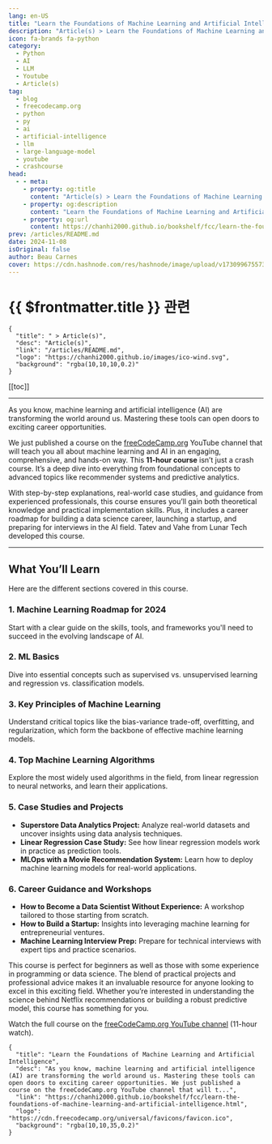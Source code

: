 ```yaml
---
lang: en-US
title: "Learn the Foundations of Machine Learning and Artificial Intelligence"
description: "Article(s) > Learn the Foundations of Machine Learning and Artificial Intelligence"
icon: fa-brands fa-python
category:
  - Python
  - AI
  - LLM
  - Youtube
  - Article(s)
tag:
  - blog
  - freecodecamp.org
  - python
  - py
  - ai
  - artificial-intelligence
  - llm
  - large-language-model
  - youtube
  - crashcourse
head:
  - - meta:
    - property: og:title
      content: "Article(s) > Learn the Foundations of Machine Learning and Artificial Intelligence"
    - property: og:description
      content: "Learn the Foundations of Machine Learning and Artificial Intelligence"
    - property: og:url
      content: https://chanhi2000.github.io/bookshelf/fcc/learn-the-foundations-of-machine-learning-and-artificial-intelligence.html
prev: /articles/README.md
date: 2024-11-08
isOriginal: false
author: Beau Carnes
cover: https://cdn.hashnode.com/res/hashnode/image/upload/v1730996755731/ed8f7b95-8e51-4441-b5c9-84afaf95cbb7.png
---
```


# {{ $frontmatter.title }} 관련

```component VPCard
{
  "title": " > Article(s)",
  "desc": "Article(s)",
  "link": "/articles/README.md",
  "logo": "https://chanhi2000.github.io/images/ico-wind.svg",
  "background": "rgba(10,10,10,0.2)"
}
```

[[toc]]

---

<SiteInfo
  name="Learn the Foundations of Machine Learning and Artificial Intelligence"
  desc="As you know, machine learning and artificial intelligence (AI) are transforming the world around us. Mastering these tools can open doors to exciting career opportunities. We just published a course on the freeCodeCamp.org YouTube channel that will t..."
  url="https://freecodecamp.org/news/learn-the-foundations-of-machine-learning-and-artificial-intelligence"
  logo="https://cdn.freecodecamp.org/universal/favicons/favicon.ico"
  preview="https://cdn.hashnode.com/res/hashnode/image/upload/v1730996755731/ed8f7b95-8e51-4441-b5c9-84afaf95cbb7.png"/>

As you know, machine learning and artificial intelligence (AI) are transforming the world around us. Mastering these tools can open doors to exciting career opportunities.

We just published a course on the [<VPIcon icon="fa-brands fa-free-code-camp"/>freeCodeCamp.org](http://freeCodeCamp.org) YouTube channel that will teach you all about machine learning and AI in an engaging, comprehensive, and hands-on way. This **11-hour course** isn’t just a crash course. It’s a deep dive into everything from foundational concepts to advanced topics like recommender systems and predictive analytics.

With step-by-step explanations, real-world case studies, and guidance from experienced professionals, this course ensures you’ll gain both theoretical knowledge and practical implementation skills. Plus, it includes a career roadmap for building a data science career, launching a startup, and preparing for interviews in the AI field. Tatev and Vahe from Lunar Tech developed this course.

---

## What You’ll Learn

Here are the different sections covered in this course.

### 1. Machine Learning Roadmap for 2024

Start with a clear guide on the skills, tools, and frameworks you'll need to succeed in the evolving landscape of AI.

### 2. ML Basics

Dive into essential concepts such as supervised vs. unsupervised learning and regression vs. classification models.

### 3. Key Principles of Machine Learning

Understand critical topics like the bias-variance trade-off, overfitting, and regularization, which form the backbone of effective machine learning models.

### 4. Top Machine Learning Algorithms

Explore the most widely used algorithms in the field, from linear regression to neural networks, and learn their applications.

### 5. Case Studies and Projects

- **Superstore Data Analytics Project:** Analyze real-world datasets and uncover insights using data analysis techniques.
- **Linear Regression Case Study:** See how linear regression models work in practice as prediction tools.
- **MLOps with a Movie Recommendation System:** Learn how to deploy machine learning models for real-world applications.

### 6. Career Guidance and Workshops

- **How to Become a Data Scientist Without Experience:** A workshop tailored to those starting from scratch.
- **How to Build a Startup:** Insights into leveraging machine learning for entrepreneurial ventures.
- **Machine Learning Interview Prep:** Prepare for technical interviews with expert tips and practice scenarios.

This course is perfect for beginners as well as those with some experience in programming or data science. The blend of practical projects and professional advice makes it an invaluable resource for anyone looking to excel in this exciting field. Whether you’re interested in understanding the science behind Netflix recommendations or building a robust predictive model, this course has something for you.

Watch the full course on the [<VPIcon icon="fa-brands fa-youtube"/>freeCodeCamp.org YouTube channel](https://youtu.be/0oyDqO8PjIg) (11-hour watch).

<VidStack src="youtube/0oyDqO8PjIg" />

<!-- TODO: add ARTICLE CARD -->
```component VPCard
{
  "title": "Learn the Foundations of Machine Learning and Artificial Intelligence",
  "desc": "As you know, machine learning and artificial intelligence (AI) are transforming the world around us. Mastering these tools can open doors to exciting career opportunities. We just published a course on the freeCodeCamp.org YouTube channel that will t...",
  "link": "https://chanhi2000.github.io/bookshelf/fcc/learn-the-foundations-of-machine-learning-and-artificial-intelligence.html",
  "logo": "https://cdn.freecodecamp.org/universal/favicons/favicon.ico",
  "background": "rgba(10,10,35,0.2)"
}
```
